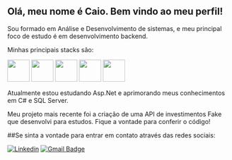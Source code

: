 ## Olá, meu nome é Caio. Bem vindo ao meu perfil!

Sou formado em Análise e Desenvolvimento de sistemas, e meu principal foco de estudo é em desenvolvimento backend.

Minhas principais stacks são:

<img height='50' src="https://cdn.jsdelivr.net/gh/devicons/devicon@latest/icons/csharp/csharp-original.svg" />   <img height='50' src="https://cdn.jsdelivr.net/gh/devicons/devicon@latest/icons/dotnetcore/dotnetcore-original.svg" />
  <img height='50' src="https://cdn.jsdelivr.net/gh/devicons/devicon@latest/icons/microsoftsqlserver/microsoftsqlserver-original-wordmark.svg" />  <img height='50' src="https://cdn.jsdelivr.net/gh/devicons/devicon@latest/icons/javascript/javascript-original.svg" />  <img height='50' src="https://cdn.jsdelivr.net/gh/devicons/devicon@latest/icons/mysql/mysql-original-wordmark.svg" />

Atualmente estou estudando Asp.Net e aprimorando meus conhecimentos em C# e SQL Server.

Meu projeto mais recente foi a criação de uma API de investimentos Fake que desenvolvi para estudos. Fique a vontade para conferir o código!

##Se sinta a vontade para entrar em contato através das redes sociais:

[![Linkedin](https://img.shields.io/badge/-CaioMartinelli-blue?style=flat-square&logo=Linkedin&logoColor=white&link=https://www.linkedin.com/in/caio-ricardo-martinelli-2119b71a0/)](https://www.linkedin.com/in/caio-ricardo-martinelli-2119b71a0/)
[![Gmail Badge](https://img.shields.io/badge/-caio.martinelli@gmail.com-006bed?style=flat-square&logo=Gmail&logoColor=white&link=mailto:caio.martinelli@gmail.com)](mailto:caio.martinelli@gmail.com)
